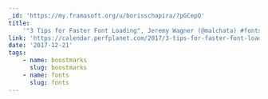 ```yaml
---
_id: 'https://my.framasoft.org/u/borisschapira/?pGCepQ'
title:
    '"3 Tips for Faster Font Loading", Jeremy Wagner (@malchata) #fonts #webperf'
link: 'https://calendar.perfplanet.com/2017/3-tips-for-faster-font-loading/'
date: '2017-12-21'
tags:
    - name: boostmarks
      slug: boostmarks
    - name: fonts
      slug: fonts
---
```


<div class="markdown"><p></p></div>
